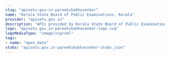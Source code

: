 ```yaml
---
slug: "apisetu-gov-in-pareekshabhavanker"
name: "Kerala State Board of Public Examinations, Kerala"
provider: "apisetu.gov.in"
description: "APIs provided by Kerala State Board of Public Examinations, Kerala."
logo: "apisetu.gov.in-pareekshabhavanker-logo.svg"
logoMediaType: "image/svg+xml"
tags:
- name: "open_data"
stubs: "apisetu.gov.in-pareekshabhavanker-stubs.json"
---
```

